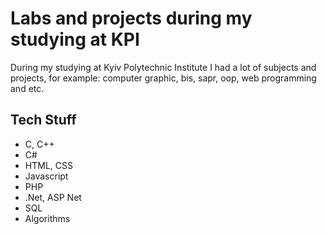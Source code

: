 # Labs and projects during my studying at KPI
During my studying at Kyiv Polytechnic Institute I had a lot of subjects and projects, for example: computer graphic, bis, sapr, oop, web programming and etc.

## Tech Stuff
- C, C++
- C#
- HTML, CSS
- Javascript
- PHP
- .Net, ASP Net
- SQL
- Algorithms
